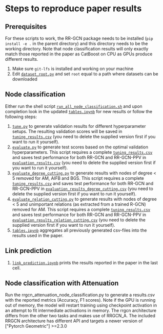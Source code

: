 # Steps to reproduce paper results
## Prerequisites
For these scripts to work, the RR-GCN package needs to be installed (`pip install -e .` in the parent directory) and this directory needs to be the working directory. Note that node classification results will only exactly match those reported in the paper as CatBoost on CPU as GPUs produce different results.

1. Make sure `git-lfs` is installed and working on your machine
2. Edit [`dataset_root.py`](dataset_root.py) and set `root` equal to a path where datasets can be downloaded

## Node classification
Either run the shell script [`run_all_node_classification.sh`](run_all_node_classification.sh) and upon completion look in the updated [`tables.ipynb`](tables.ipynb) for new results or follow the following steps:
1. [`tune.py`](tune.py) to generate validation results for different hyperparameter setups. The resulting validation scores will be saved in [`tuning_results.csv`](tuning_results.csv) (you need to delete the supplied version first if you want to run it yourself).
2. [`evaluate.py`](evaluate.py) to generate test scores based on the optimal validation hyperparameters. This script requires a complete [`tuning_results.csv`](tuning_results.csv) and saves test performance for both RR-GCN and RR-GCN-PPV in [`evaluation_results.csv`](evaluation_results.csv) (you need to delete the supplied version first if you want to run it yourself).
3. [`evaluate_degree_cutting.py`](evaluate_degree_cutting.py) to generate results with nodes of degree < 5 removed for AM, AIFB and BGS. This script requires a complete [`tuning_results.csv`](tuning_results.csv) and saves test performance for both RR-GCN and RR-GCN-PPV in [`evaluation_results_degree_cutting.csv`](evaluation_results_degree_cutting.csv) (you need to delete the supplied version first if you want to run it yourself).
4. [`evaluate_relation_cutting.py`](evaluate_relation_cutting.py) to generate results with nodes of degree < 5 and unimportant relations (as extracted from a trained R-GCN) removed for AM. This script requires a complete [`tuning_results.csv`](tuning_results.csv) and saves test performance for both RR-GCN and RR-GCN-PPV in [`evaluation_results_relation_cutting.csv`](evaluation_results_relation_cutting.csv) (you need to delete the supplied version first if you want to run it yourself).
5. [`tables.ipynb`](tables.ipynb) aggregates all previously generated csv-files into the results used in the paper.

## Link prediction
1. [`link_prediction.ipynb`](link_prediction.ipynb) prints the results reported in the paper in the last cell.

## Node classification with Attenuation
Run the rrgcn_attenuation_node_classification.py to generate a results.csv with the reported metrics (Accuracy, F1 scores). Note if the GPU is running out of memory, the model will restart training using checkpoint activation in an attempt to fit intermediate activations in memory. The rrgcn architecture differs from the other two tasks and makes use of RRGCN_A. The included RRGCN architecture has different API and targets a newer version of ["Pytorch Geometric"] >=2.3.0  
